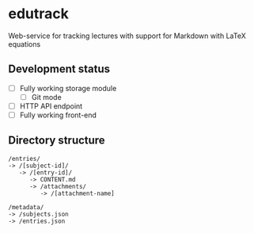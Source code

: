 # edutrack
Web-service for tracking lectures with support for Markdown with LaTeX equations

## Development status

- [ ] Fully working storage module
  - [ ] Git mode
- [ ] HTTP API endpoint
- [ ] Fully working front-end

## Directory structure

```
/entries/
-> /[subject-id]/
   -> /[entry-id]/
      -> CONTENT.md
      -> /attachments/
         -> /[attachment-name]

/metadata/
-> /subjects.json
-> /entries.json
```